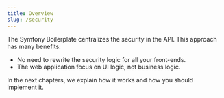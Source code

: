 ```yaml
---
title: Overview
slug: /security
---
```


The Symfony Boilerplate centralizes the security in the API.
This approach has many benefits:

* No need to rewrite the security logic for all your front-ends.
* The web application focus on UI logic, not business logic.

In the next chapters, we explain how it works and how you should implement it.